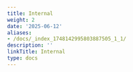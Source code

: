 ```yaml
---
title: Internal
weight: 2
date: '2025-06-12'
aliases:
- /docs/_index_1748142995803887505_1_1/
description: ''
linkTitle: Internal
type: docs
---
```


